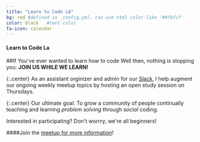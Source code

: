 ```yaml
---
title: "Learn to Code LA"
bg: red #defined in _config.yml, can use html color like '#0fbfcf'
color: black   #text color
fa-icon: calendar
---
```


#### Learn to Code La
    
##If You've ever wanted to learn how to code 
Well then, nothing is stopping you: **JOIN US WHILE WE LEARN!**

{:.center}
As an assistant orginizer and admin for our [Slack](http://learntocodela.slack.com), I help augment our ongoing weekly meetup topics by hosting an open study session on Thursdays.  

{:.center}
Our ultimate goal: To grow a community of people continually teaching and learning _problem solving_ through _social_ coding. 

Interested in participating?  Don't worrry, we're all beginners!


####Join the [meetup for more information](http://www.meetup.com/LearnToCodeLA)!
